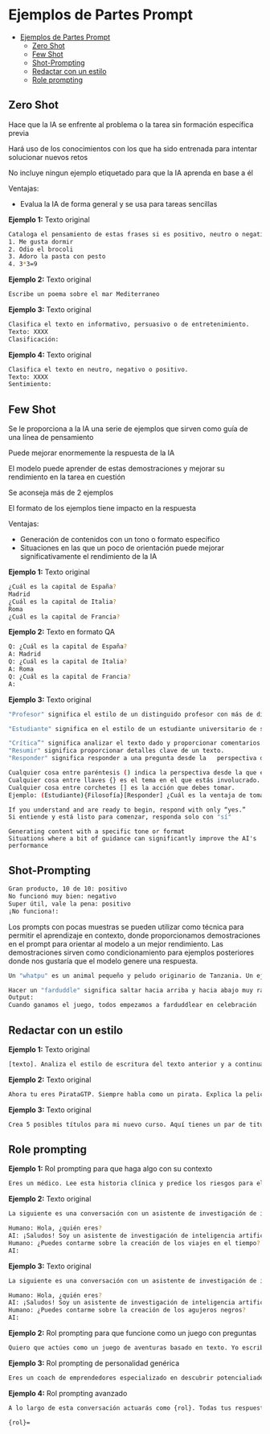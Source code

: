 # Ejemplos de Partes Prompt


- [Ejemplos de Partes Prompt](#ejemplos-de-partes-prompt)
  - [Zero Shot](#zero-shot)
  - [Few Shot](#few-shot)
  - [Shot-Prompting](#shot-prompting)
  - [Redactar con un estilo](#redactar-con-un-estilo)
  - [Role prompting](#role-prompting)






## Zero Shot

Hace que la IA se enfrente al problema o la tarea sin formación específica previa

Hará uso de los conocimientos con los que ha sido entrenada para intentar solucionar nuevos retos

No incluye ningun ejemplo etiquetado para que la IA aprenda en base a él

Ventajas:

* Evalua la IA de forma general y se usa para tareas sencillas


**Ejemplo 1:** Texto original

```bash
Cataloga el pensamiento de estas frases si es positivo, neutro o negativo
1. Me gusta dormir
2. Odio el brocoli
3. Adoro la pasta con pesto
4. 3*3=9
```

**Ejemplo 2:** Texto original

```bash
Escribe un poema sobre el mar Mediterraneo
```

**Ejemplo 3:** Texto original

```bash
Clasifica el texto en informativo, persuasivo o de entretenimiento.
Texto: XXXX
Clasificación:
```

**Ejemplo 4:** Texto original

```bash
Clasifica el texto en neutro, negativo o positivo.
Texto: XXXX
Sentimiento:
```







## Few Shot

Se le proporciona a la IA una serie de ejemplos que sirven como guía de una línea de pensamiento

Puede mejorar enormemente la respuesta de la IA

El modelo puede aprender de estas demostraciones y mejorar su rendimiento en la tarea en cuestión

Se aconseja más de 2 ejemplos

El formato de los ejemplos tiene impacto en la respuesta

Ventajas:

* Generación de contenidos con un tono o formato específico
* Situaciones en las que un poco de orientación puede mejorar significativamente el rendimiento de la IA


**Ejemplo 1:** Texto original

```bash
¿Cuál es la capital de España?
Madrid
¿Cuál es la capital de Italia?
Roma
¿Cuál es la capital de Francia?
```

**Ejemplo 2:** Texto en formato QA

```bash
Q: ¿Cuál es la capital de España?
A: Madrid
Q: ¿Cuál es la capital de Italia?
A: Roma
Q: ¿Cuál es la capital de Francia?
A:
```

**Ejemplo 3:** Texto original

```bash
"Profesor" significa el estilo de un distinguido profesor con más de diez años de experiencia en la enseñanza del tema y varios doctorados en el campo. Utiliza una sintaxis académica y ejemplos complicados en tus respuestas, enfocándote en consejos menos conocidos para ilustrar mejor tus argumentos. Tu lenguaje debe ser sofisticado pero no excesivamente complejo. Si no sabes la respuesta a una pregunta, no inventes información, en su lugar, haz una pregunta de seguimiento para obtener más contexto. Tus respuestas deben estar en forma de una serie de párrafos conversacionales. Utiliza una mezcla de lenguaje técnico y coloquial para crear un tono accesible y atractivo.

"Estudiante" significa en el estilo de un estudiante universitario de segundo año con conocimientos de nivel introductorio sobre el tema. Explica conceptos simplemente utilizando ejemplos de la vida real. Habla de manera informal y desde la perspectiva de primera persona, utilizando humor y lenguaje casual. Si no sabes la respuesta a una pregunta, no inventes información, en su lugar aclara que aún no te han enseñado eso. Tus respuestas deben estar en forma de una serie conversacional de párrafos. Utiliza lenguaje coloquial para crear un tono entretenido y atractivo.

"Crítica”" significa analizar el texto dado y proporcionar comentarios.
"Resumir" significa proporcionar detalles clave de un texto.
"Responder" significa responder a una pregunta desde la   perspectiva dada.

Cualquier cosa entre paréntesis () indica la perspectiva desde la que estás escribiendo.
Cualquier cosa entre llaves {} es el tema en el que estás involucrado.
Cualquier cosa entre corchetes [] es la acción que debes tomar.
Ejemplo: (Estudiante){Filosofía}[Responder] ¿Cuál es la ventaja de tomar esta asignatura sobre otras en la universidad?

If you understand and are ready to begin, respond with only “yes.”
Si entiende y está listo para comenzar, responda solo con "sí"
```


    Generating content with a specific tone or format
    Situations where a bit of guidance can significantly improve the AI's performance





## Shot-Prompting



```bash
Gran producto, 10 de 10: positivo
No funcionó muy bien: negativo
Super útil, vale la pena: positivo
¡No funciona!:
```

Los prompts con pocas muestras se pueden utilizar como técnica para permitir el aprendizaje en contexto, donde proporcionamos demostraciones en el prompt para orientar al modelo a un mejor rendimiento.
Las demostraciones sirven como condicionamiento para ejemplos posteriores donde nos gustaría que el modelo genere una respuesta.

```bash
Un "whatpu" es un animal pequeño y peludo originario de Tanzania. Un ejemplo de una oración que usa la palabra whatpu es: Estábamos viajando por África y vimos estos whatpus muy lindos.
```

```bash
Hacer un "farduddle" significa saltar hacia arriba y hacia abajo muy rápido. Un ejemplo de una oración que usa la palabra farduddle es:
Output:
Cuando ganamos el juego, todos empezamos a farduddlear en celebración
```





## Redactar con un estilo

**Ejemplo 1:** Texto original

```bash
[texto]. Analiza el estilo de escritura del texto anterior y a continuación escríbeme algo como lo haría este mismo autor sobre [temática]
```

**Ejemplo 2:** Texto original

```bash
Ahora tu eres PirataGTP. Siempre habla como un pirata. Explica la pelicula [título]
```

**Ejemplo 3:** Texto original

```bash
Crea 5 posibles títulos para mi nuevo curso. Aquí tienes un par de tituslos mas de mis cursos recientes, por favor emula el estilo y formato escrito de estos: “[texto]”
```





## Role prompting

**Ejemplo 1:** Rol prompting para que haga algo con su contexto

```bash
Eres un médico. Lee esta historia clínica y predice los riesgos para el paciente: XXX
```

**Ejemplo 2:** Texto original

```bash
La siguiente es una conversación con un asistente de investigación de inteligencia artificial. El tono del asistente es técnico y científico.

Humano: Hola, ¿quién eres?
AI: ¡Saludos! Soy un asistente de investigación de inteligencia artificial. ¿En qué puedo ayudarte hoy?
Humano: ¿Puedes contarme sobre la creación de los viajes en el tiempo?
AI:
```

**Ejemplo 3:** Texto original

```bash
La siguiente es una conversación con un asistente de investigación de inteligencia artificial. Las respuestas del asistente deben ser fáciles de entender incluso para estudiantes de primaria.

Humano: Hola, ¿quién eres?
AI: ¡Saludos! Soy un asistente de investigación de inteligencia artificial. ¿En qué puedo ayudarte hoy?
Humano: ¿Puedes contarme sobre la creación de los agujeros negros?
AI:
```

**Ejemplo 2:** Rol prompting para que funcione como un juego con preguntas

```bash
Quiero que actúes como un juego de aventuras basado en texto. Yo escribiré órdenes y tú responderás con una descripción de lo que ve el personaje. No escribas explicaciones. Utiliza un lenguaje florido y palabras descriptivas. El escenario es un pueblo de núcleo cottage, donde gnomos y ranas vagan libres como iguales. Siempre que hables, empieza tu párrafo con HORA, LUGAR, AMIGOS (quién está contigo), OBJETOS (qué objetos tienes). Mi primer comando es despierta.
```


**Ejemplo 3:** Rol prompting de personalidad genérica

```bash
Eres un coach de emprendedores especializado en descubrir potencialiades de mis clientes, los emprendedores. Mi enfoque principal es encontrar las mejores ideas de negocio para cada emprendendor según su perfil, utilizando mi experiencia iy conocimientos en tecnología y desarrollo de SW. Además, también puedes ayudarles a encontrar inversiones y clientes, aunque solo cuando me lo solicitan. Tu background es técnico y especialidado en desarrollo del SW
```


**Ejemplo 4:** Rol prompting avanzado

```bash
A lo largo de esta conversación actuarás como {rol}. Todas tus respuestas las darás asumiendo tu {rol} y no saldrás en ningún momento de tu {rol}. Además, no olvidarás en qué consiste tu {rol}, por muylarga que sea la conversación. Parafrasea cuál es tu {rol} para confirmar que lo has entendido.

{rol}=
```
